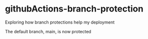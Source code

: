 # githubActions-branch-protection
Exploring how branch protections help my deployment 

The default branch, main, is now protected

